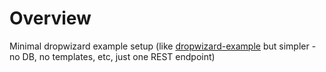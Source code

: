 # Overview

Minimal dropwizard example setup (like [dropwizard-example](https://github.com/dropwizard/dropwizard/tree/master/dropwizard-example) but simpler - no DB, no templates, etc, just one REST endpoint)
